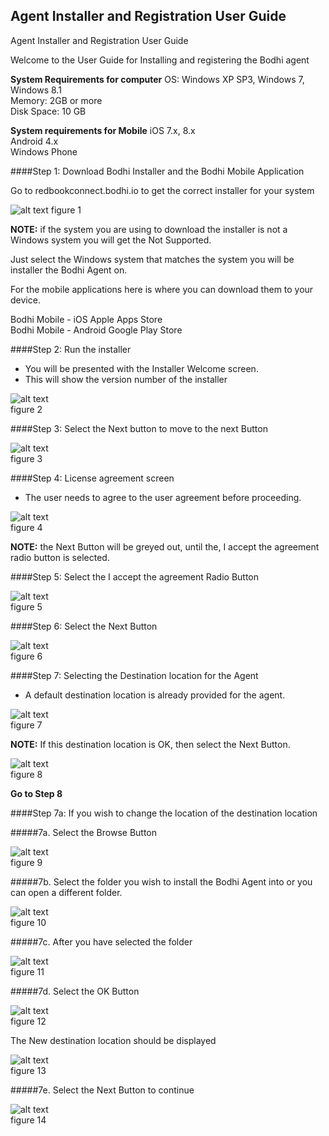 ## Agent Installer and Registration User Guide
Agent Installer and Registration User Guide

Welcome to the User Guide for Installing and registering the Bodhi agent

**System Requirements for computer**
OS: Windows XP SP3, Windows 7, Windows 8.1  
Memory: 2GB or more  
Disk Space: 10 GB  

**System requirements for Mobile**
iOS 7.x, 8.x  
Android 4.x  
Windows Phone

####Step 1: Download Bodhi Installer and the Bodhi Mobile Application

Go to redbookconnect.bodhi.io to get the correct installer for your system

![alt text](/images/agent_dl_01.png?raw=true "figure  1")
figure 1

**NOTE:** if the system you are using to download the installer is not a Windows system you will get the Not Supported.

Just select the Windows system that matches the system you will be installer the Bodhi Agent on.

For the mobile applications here is where you can download them to your device.

Bodhi Mobile - iOS			Apple Apps Store  
Bodhi Mobile - Android		Google Play Store

####Step 2:  Run the installer
* You will be presented with the Installer Welcome screen.  
* This will show the version number of the installer

![alt text](/images/agent_ver_01.png?raw=true "figure  2")  
figure 2

####Step 3: Select the Next button to move to the next Button

![alt text](/images/agent_inst_01.png?raw=true "figure  3")  
figure 3

####Step 4:  License agreement screen
* The user needs to agree to the user agreement before proceeding.

![alt text](/images/agent_legal_01.png?raw=true "figure 4")  
figure 4

**NOTE:** the Next Button will be greyed out, until the, I accept the agreement radio button is selected.

####Step 5:  Select the I accept the agreement Radio Button

![alt text](/images/agent_legal_02.png?raw=true "figure 5")  
figure 5

####Step 6: Select the Next Button

![alt text](/images/agent_legal_03.png?raw=true "figure 6")  
figure 6

####Step 7:  Selecting the Destination location for the Agent  
* A default destination location is already provided for the agent. 

![alt text](/images/agent_dest_01.png?raw=true "figure 7")  
figure 7

**NOTE:** If this destination location is OK, then select the Next Button.  

![alt text](/images/agent_dest_02.png?raw=true "figure 8")  
figure 8

**Go to Step 8**

####Step 7a: If you wish to change the location of the destination location  

#####7a. Select the Browse Button

![alt text](/images/agent_dest_03.png?raw=true "figure 9")  
figure 9

#####7b. Select the folder you wish to install the Bodhi Agent into or you can open a different folder. 

![alt text](/images/agent_dest_04.jpg?raw=true "figure 10")  
figure 10

#####7c. After you have selected the folder

![alt text](/images/agent_dest_05.jpg?raw=true "figure 11")  
figure 11

#####7d. Select the OK Button

![alt text](/images/agent_dest_06.jpg?raw=true "figure 12")  
figure 12  

The New destination location should be displayed  

![alt text](/images/agent_dest_01.png?raw=true "figure 13")  
figure 13  

#####7e. Select the Next Button to continue

![alt text](/images/agent_dest_02.png?raw=true "figure 14")  
figure 14  
